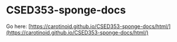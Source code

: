 # CSED353-sponge-docs
Go here: [https://carotinoid.github.io/CSED353-sponge-docs/html/](https://carotinoid.github.io/CSED353-sponge-docs/html/)
